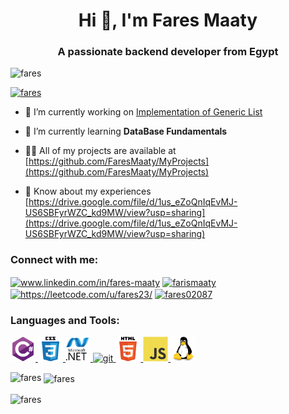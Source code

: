 <h1 align="center">Hi 👋, I'm Fares Maaty</h1>
<h3 align="center">A passionate backend developer from Egypt</h3>

<p align="left"> <img src="https://komarev.com/ghpvc/?username=fares&label=Profile%20views&color=0e75b6&style=flat" alt="fares" /> </p>

<p align="left"> <a href="https://github.com/ryo-ma/github-profile-trophy"><img src="https://github-profile-trophy.vercel.app/?username=fares" alt="fares" /></a> </p>

- 🔭 I’m currently working on [Implementation of Generic List](https://github.com/FaresMaaty/MyProjects/tree/master/ImplementationGenericList)

- 🌱 I’m currently learning **DataBase Fundamentals**

- 👨‍💻 All of my projects are available at [https://github.com/FaresMaaty/MyProjects](https://github.com/FaresMaaty/MyProjects)

- 📄 Know about my experiences [https://drive.google.com/file/d/1us_eZoQnIqEvMJ-US6SBFyrWZC_kd9MW/view?usp=sharing](https://drive.google.com/file/d/1us_eZoQnIqEvMJ-US6SBFyrWZC_kd9MW/view?usp=sharing)

<h3 align="left">Connect with me:</h3>
<p align="left">
<a href="https://linkedin.com/in/www.linkedin.com/in/fares-maaty" target="blank"><img align="center" src="https://raw.githubusercontent.com/rahuldkjain/github-profile-readme-generator/master/src/images/icons/Social/linked-in-alt.svg" alt="www.linkedin.com/in/fares-maaty" height="30" width="40" /></a>
<a href="https://instagram.com/farismaaty" target="blank"><img align="center" src="https://raw.githubusercontent.com/rahuldkjain/github-profile-readme-generator/master/src/images/icons/Social/instagram.svg" alt="farismaaty" height="30" width="40" /></a>
<a href="https://www.leetcode.com/https://leetcode.com/u/fares23/" target="blank"><img align="center" src="https://raw.githubusercontent.com/rahuldkjain/github-profile-readme-generator/master/src/images/icons/Social/leet-code.svg" alt="https://leetcode.com/u/fares23/" height="30" width="40" /></a>
<a href="https://discord.gg/fares02087" target="blank"><img align="center" src="https://raw.githubusercontent.com/rahuldkjain/github-profile-readme-generator/master/src/images/icons/Social/discord.svg" alt="fares02087" height="30" width="40" /></a>
</p>

<h3 align="left">Languages and Tools:</h3>
<p align="left"> <a href="https://www.w3schools.com/cs/" target="_blank" rel="noreferrer"> <img src="https://raw.githubusercontent.com/devicons/devicon/master/icons/csharp/csharp-original.svg" alt="csharp" width="40" height="40"/> </a> <a href="https://www.w3schools.com/css/" target="_blank" rel="noreferrer"> <img src="https://raw.githubusercontent.com/devicons/devicon/master/icons/css3/css3-original-wordmark.svg" alt="css3" width="40" height="40"/> </a> <a href="https://dotnet.microsoft.com/" target="_blank" rel="noreferrer"> <img src="https://raw.githubusercontent.com/devicons/devicon/master/icons/dot-net/dot-net-original-wordmark.svg" alt="dotnet" width="40" height="40"/> </a> <a href="https://git-scm.com/" target="_blank" rel="noreferrer"> <img src="https://www.vectorlogo.zone/logos/git-scm/git-scm-icon.svg" alt="git" width="40" height="40"/> </a> <a href="https://www.w3.org/html/" target="_blank" rel="noreferrer"> <img src="https://raw.githubusercontent.com/devicons/devicon/master/icons/html5/html5-original-wordmark.svg" alt="html5" width="40" height="40"/> </a> <a href="https://developer.mozilla.org/en-US/docs/Web/JavaScript" target="_blank" rel="noreferrer"> <img src="https://raw.githubusercontent.com/devicons/devicon/master/icons/javascript/javascript-original.svg" alt="javascript" width="40" height="40"/> </a> <a href="https://www.linux.org/" target="_blank" rel="noreferrer"> <img src="https://raw.githubusercontent.com/devicons/devicon/master/icons/linux/linux-original.svg" alt="linux" width="40" height="40"/> </a> </p>

<p><img align="left" src="https://github-readme-stats.vercel.app/api/top-langs?username=fares&show_icons=true&locale=en&layout=compact" alt="fares" /></p>

<p>&nbsp;<img align="center" src="https://github-readme-stats.vercel.app/api?username=fares&show_icons=true&locale=en" alt="fares" /></p>

<p><img align="center" src="https://github-readme-streak-stats.herokuapp.com/?user=fares&" alt="fares" /></p>

